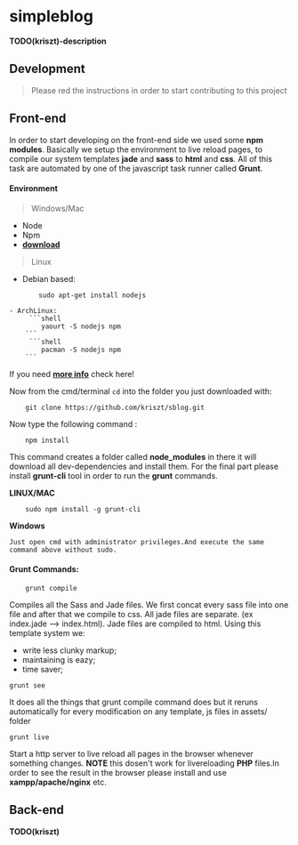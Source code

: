 # simpleblog

**TODO(kriszt)-description**

## Development
> Please red the instructions in order to start contributing to this project

## Front-end
In order to start developing on the front-end side we used some **npm modules**. Basically we setup the environment to live reload pages, to compile our system templates **jade** and **sass** to **html** and **css**. All of this task are automated by one of the javascript task runner called **Grunt**.

#### Environment
 > Windows/Mac
 * Node 
 * Npm  
 * **[download](!https://nodejs.org/en/)**

> Linux
   - Debian based:
        ```shell
            sudo apt-get install nodejs
        ```
    - ArchLinux:
         ```shell 
            yaourt -S nodejs npm
        ```
         ```shell 
            pacman -S nodejs npm 
        ```
        
If you need **[more info](!https://nodejs.org/en/download/package-manager/)** check here!

Now from the cmd/terminal `cd` into the folder you just downloaded with:
```shell
    git clone https://github.com/kriszt/sblog.git 
```
Now type the following command : 
```shell
    npm install 
``` 
This command creates a folder called **node_modules** in there it  will download all dev-dependencies and install them.
For the final part please install **grunt-cli** tool in order to run the **grunt** commands.

**LINUX/MAC**
```shell 
    sudo npm install -g grunt-cli
```
**Windows**
```text
Just open cmd with administrator privileges.And execute the same command above without sudo.
```

#### Grunt Commands:
```shell
	grunt compile
```


Compiles all the Sass and Jade files. We first concat 
every sass file into one file and after that we compile to css.
All jade files are separate. (ex index.jade --> index.html).
Jade files are compiled to html.
Using this template system we:
- write less clunky markup;
- maintaining is eazy;
- time saver;


```shell
grunt see
```

It does all the things that grunt compile command does  but it reruns automatically for every modification on any  template, js files in assets/ folder



``` 
grunt live
```
Start a http server to live reload all pages in the browser whenever something changes. **NOTE** this dosen't work for livereloading **PHP** files.In order to see the result in the browser please install and use **xampp/apache/nginx** etc.


## Back-end
**TODO(kriszt)**